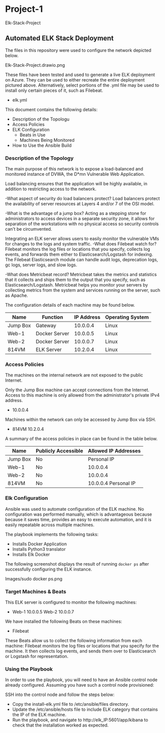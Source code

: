 # Project-1
Elk-Stack-Project
## Automated ELK Stack Deployment

The files in this repository were used to configure the network depicted below.

Elk-Stack-Project.drawio.png

These files have been tested and used to generate a live ELK deployment on Azure. They can be used to either recreate the entire deployment pictured above. Alternatively, select portions of the .yml file may be used to install only certain pieces of it, such as Filebeat.

  - elk.yml

This document contains the following details:
- Description of the Topologu
- Access Policies
- ELK Configuration
  - Beats in Use
  - Machines Being Monitored
- How to Use the Ansible Build


### Description of the Topology

The main purpose of this network is to expose a load-balanced and monitored instance of DVWA, the D*mn Vulnerable Web Application.

Load balancing ensures that the application will be highly available, in addition to restricting access to the network.

-What aspect of security do load balancers protect?
Load balancers protect the availability of server resources at Layers 4 and/or 7 of the OSI model.


-What is the advantage of a jump box?
Acting as a stepping stone for administrators to access devices in a separate security zone, it allows for separation of the workstations with no physical access so security controls can't be circumvented.

Integrating an ELK server allows users to easily monitor the vulnerable VMs for changes to the logs and system traffic.
-What does Filebeat watch for?
Filebeat monitors the log files or locations that you specify, collects log events, and forwards them either to Elasticsearch/Logstash for indexing. The Filebeat Elasticsearch module can handle audit logs, deprecation logs, gc logs, server logs, and slow logs.

-What does Metricbeat record?
Metricbeat takes the metrics and statistics that it collects and ships them to the output that you specify, such as Elasticsearch/Logstash. Metricbeat helps you monitor your servers by collecting metrics from the system and services running on the server, such as Apache.

The configuration details of each machine may be found below.

| Name     | Function         | IP Address   | Operating System |
|----------|------------------|--------------|------------------|
| Jump Box | Gateway          | 10.0.0.4     | Linux            |
| Web-1    | Docker Server    | 10.0.0.5     | Linux            |
| Web-2    | Docker Server    | 10.0.0.7     | Linux            |
| 814VM    | ELK Server       | 10.2.0.4     | Linux            |

### Access Policies

The machines on the internal network are not exposed to the public Internet. 

Only the Jump Box machine can accept connections from the Internet. Access to this machine is only allowed from the administrator's private IPv4 address.
- 10.0.0.4

Machines within the network can only be accessed by Jump Box via SSH.
- 814VM 10.2.0.4

A summary of the access policies in place can be found in the table below.

| Name     | Publicly Accessible | Allowed IP Addresses |
|----------|---------------------|----------------------|
| Jump Box | No                  | Personal IP          |
| Web-1    | No                  | 10.0.0.4             |
| Web-2    | No                  | 10.0.0.4             |
| 814VM    | No                  | 10.0.0.4 Personal IP |        

### Elk Configuration

Ansible was used to automate configuration of the ELK machine. No configuration was performed manually, which is advantageous because because it saves time, provides an easy to execute automation, and it is easily repeatable across multiple machines.

The playbook implements the following tasks:
- Installs Docker Application
- Installs Python3 translator
- Installs Elk Docker

The following screenshot displays the result of running `docker ps` after successfully configuring the ELK instance.

Images/sudo docker ps.png

### Target Machines & Beats
This ELK server is configured to monitor the following machines:
- Web-1 10.0.0.5
  Web-2 10.0.0.7

We have installed the following Beats on these machines:
- Filebeat

These Beats allow us to collect the following information from each machine:
Filebeat monitors the log files or locations that you specify for the machine. It then collects log events, and sends them over to Elasticsearch or Logstash for representation.

### Using the Playbook
In order to use the playbook, you will need to have an Ansible control node already configured. Assuming you have such a control node provisioned: 

SSH into the control node and follow the steps below:
- Copy the install-elk.yml file to /etc/ansible/files directory.
- Update the /etc/ansible/hosts file to include ELK category that contains the IP of the ELK machine.
- Run the playbook, and navigate to http://elk_IP:5601/app/kibana to check that the installation worked as expected.


